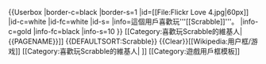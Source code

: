 {{Userbox
  |border-c=black
  |border-s=1
  |id=[[File:Flickr Love 4.jpg|60px]]
  |id-c=white
  |id-fc=white
  |id-s=
  |info=這個用戶喜歡玩'''[[Scrabble]]'''。
  |info-c=gold
  |info-fc=black
  |info-s=10
}}
<includeonly>[[Category:喜歡玩Scrabble的維基人|{{PAGENAME}}]]</includeonly><noinclude>
{{DEFAULTSORT:Scrabble}}
{{Clear}}[[Wikipedia:用户框/游戏]]
[[Category:喜歡玩Scrabble的維基人| ]]
[[Category:遊戲用戶框模板]]
</noinclude>